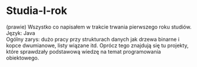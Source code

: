 # Studia-I-rok
(prawie) Wszystko co napisałem w trakcie trwania pierwszego roku studiów.  
Język: Java  
Ogólny zarys: dużo pracy przy strukturach danych jak drzewa binarne i kopce dwumianowe, listy wiązane itd. Oprócz tego znajdują się tu projekty, które sprawdzały podstawową wiedzę na temat programowania obiektowego.  

